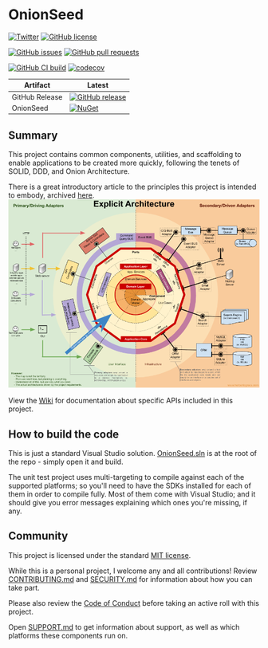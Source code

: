 # OnionSeed

[![Twitter](https://img.shields.io/twitter/url?style=social&url=https%3A%2F%2Fgithub.com%2FTaffarelJr%2Fonion-seed)](https://twitter.com/intent/tweet?text=Wow:&url=https%3A%2F%2Fgithub.com%2FTaffarelJr%2Fonion-seed)
[![GitHub license](https://img.shields.io/github/license/TaffarelJr/onion-seed?logo=github)](https://github.com/TaffarelJr/onion-seed/blob/main/LICENSE)

[![GitHub issues](https://img.shields.io/github/issues-raw/TaffarelJr/onion-seed?logo=github)](https://github.com/TaffarelJr/onion-seed/issues)
[![GitHub pull requests](https://img.shields.io/github/issues-pr-raw/TaffarelJr/onion-seed?logo=github)](https://github.com/TaffarelJr/onion-seed/pulls)

[![GitHub CI build](https://img.shields.io/github/workflow/status/TaffarelJr/onion-seed/Continuous%20Integration/main?logo=github)](https://github.com/TaffarelJr/onion-seed/actions?query=workflow%3A%22Continuous+Integration%22)
[![codecov](https://codecov.io/gh/TaffarelJr/onion-seed/branch/main/graph/badge.svg?token=HZQGGTWT03)](https://codecov.io/gh/TaffarelJr/onion-seed)

| Artifact       | Latest                                                                                                                                                 |
| -------------- | ------------------------------------------------------------------------------------------------------------------------------------------------------ |
| GitHub Release | [![GitHub release](https://img.shields.io/github/release/TaffarelJr/onion-seed?logo=github)](https://github.com/TaffarelJr/onion-seed/releases/latest) |
| OnionSeed      | [![NuGet](https://img.shields.io/nuget/v/OnionSeed?logo=nuget)](https://www.nuget.org/packages/OnionSeed)                                              |

## Summary

This project contains common components, utilities, and scaffolding to enable applications to be created more quickly, following the tenets of SOLID, DDD, and Onion Architecture.

There is a great introductory article to the principles this project is intended to embody, archived [here](./docs/ExplicitArchitecture/Article.md).
![Explicit Architecture](./docs/ExplicitArchitecture/100-explicit-architecture.png)

View the [Wiki](https://github.com/TaffarelJr/onion-seed/wiki) for documentation about specific APIs included in this project.

## How to build the code

This is just a standard Visual Studio solution. [OnionSeed.sln](./OnionSeed.sln) is at the root of the repo - simply open it and build.

The unit test project uses multi-targeting to compile against each of the supported platforms; so you'll need to have the SDKs installed for each of them in order to compile fully. Most of them come with Visual Studio; and it should give you error messages explaining which ones you're missing, if any.

## Community

This project is licensed under the standard [MIT license](./LICENSE).

While this is a personal project, I welcome any and all contributions! Review [CONTRIBUTING.md](./CONTRIBUTING.md) and [SECURITY.md](./SECURITY.md) for information about how you can take part.

Please also review the [Code of Conduct](./CODE_OF_CONDUCT.md) before taking an active roll with this project.

Open [SUPPORT.md](./SUPPORT.md) to get information about support, as well as which platforms these components run on.
